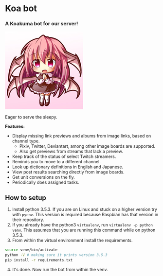 # Koa bot
### A Koakuma bot for our server!

![Koakuma](avatar.png)

Eager to serve the sleepy.

**Features:**
+ Display missing link previews and albums from image links, based on channel type.
    + Pixiv, Twitter, Deviantart, among other image boards are supported.
    + Also get previews from streams that lack a preview.
+ Keep track of the status of select Twitch streamers.
+ Reminds you to move to a different channel.
+ Look up dictionary definitions in English and Japanese.
+ View post results searching directly from image boards.
+ Get unit conversions on the fly.
+ Periodically does assigned tasks.


## How to setup
1. Install python 3.5.3. If you are on Linux and stuck on a higher version try with ``pyenv``. This version is required because Raspbian has that version in their repository.
2. If you already have the python3 ``virtualenv``, run ``virtualenv -p python venv``. This assumes that you are running this command while on python 3.5.3.
3. From within the virtual environment install the requirements.
```bash
source venv/bin/activate
python -V # making sure it prints version 3.5.3
pip install -r requirements.txt
```
4. It's done. Now run the bot from within the venv.
